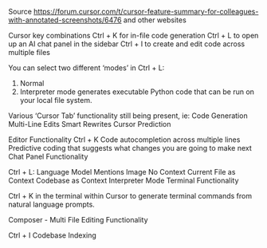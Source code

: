 Source https://forum.cursor.com/t/cursor-feature-summary-for-colleagues-with-annotated-screenshots/6476 and other websites

Cursor key combinations
Ctrl + K for in-file code generation
Ctrl + L to open up an AI chat panel in the sidebar
Ctrl + I to create and edit code across multiple files

You can select two different ‘modes’ in Ctrl + L:
1. Normal
2. Interpreter mode generates executable Python code that can be run on your local file system.

Various ‘Cursor Tab’ functionality still being present, ie:
Code Generation
Multi-Line Edits
Smart Rewrites
Cursor Prediction

Editor Functionality
Ctrl + K
Code autocompletion across multiple lines
Predictive coding that suggests what changes you are going to make next
Chat Panel Functionality

Ctrl + L:
Language Model
Mentions
Image
No Context
Current File as Context
Codebase as Context
Interpreter Mode
Terminal Functionality

Ctrl + K in the terminal within Cursor to generate terminal commands from natural language prompts.

Composer - Multi File Editing Functionality

Ctrl + I
Codebase Indexing
